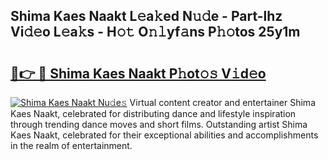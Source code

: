 ## Shima Kaes Naakt L𝚎a𝚔ed N𝚞𝚍e - Part-lhz Vi𝚍𝚎o L𝚎a𝚔s - H𝚘𝚝 O𝚗𝚕yf𝚊ns P𝚑𝚘tos 25y1m

# <h2><a href="http://kf36cgc.oniu.top/?m=Shima+Kaes+Naakt">🔗👉 🔴 Shima Kaes Naakt P𝚑ot𝚘𝚜 V𝚒d𝚎o</a></h2>

[![Shima Kaes Naakt Nu𝚍e𝚜](https://i.imgur.com/0qMVB7G.gif)](http://kf36cgc.oniu.top/?m=Shima+Kaes+Naakt)
Virtual content creator and entertainer Shima Kaes Naakt, celebrated for distributing dance and lifestyle inspiration through trending dance moves and short films. Outstanding artist Shima Kaes Naakt, celebrated for their exceptional abilities and accomplishments in the realm of entertainment.  
